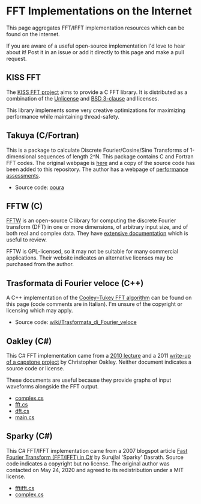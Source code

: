 # FFT Implementations on the Internet

This page aggregates FFT/IFFT implementation resources which can be found on the internet. 

If you are aware of a useful open-source implementation I'd love to hear about it! Post it in an issue or add it directly to this page and make a pull request.

## KISS FFT

The [KISS FFT project](https://github.com/mborgerding/kissfft) aims to provide a C FFT library. It is distributed as a combination of the [Unlicense](https://spdx.org/licenses/Unlicense.html) and [BSD 3-clause](https://spdx.org/licenses/BSD-3-Clause.html) and licenses.

This library implements some very creative optimizations for maximizing performance while maintaining thread-safety.

## Takuya (C/Fortran)

This is a package to calculate Discrete Fourier/Cosine/Sine Transforms of 1-dimensional sequences of length 2^N. This package contains C and Fortran FFT codes. The original webpage is [here](http://www.kurims.kyoto-u.ac.jp/~ooura/fft.html) and a copy of the source code has been added to this repository. The author has a webpage of [performance assessments](http://www.kurims.kyoto-u.ac.jp/~ooura/fftbmk.html).

* Source code: [ooura](ooura)

## FFTW (C)

[FFTW](http://www.fftw.org/) is an open-source C library for computing the discrete Fourier transform (DFT) in one or more dimensions, of arbitrary input size, and of both real and complex data. They have [extensive documentation](http://www.fftw.org/fftw3.pdf) which is useful to review.

FFTW is GPL-licensed, so it may not be suitable for many commercial applications. Their website indicates an alternative licenses may be purchased from the author.

## Trasformata di Fourier veloce (C++)
A C++ implementation of the [Cooley–Tukey FFT algorithm](https://en.wikipedia.org/wiki/Cooley%E2%80%93Tukey_FFT_algorithm) can be found on this page (code comments are in Italian). I'm unsure of the copyright or licensing which may apply.

* Source code: [wiki/Trasformata_di_Fourier_veloce](https://it.wikipedia.org/wiki/Trasformata_di_Fourier_veloce)

## Oakley (C#)

This C# FFT implementation came from a [2010 lecture](http://csclab.murraystate.edu/~bob.pilgrim/565/lectures/lecture_08.pdf) and a 2011 [write-up of a capstone project](https://www.egr.msu.edu/classes/ece480/capstone/fall11/group06/style/Application_Note_ChrisOakley.pdf) by Christopher Oakley. Neither document indicates a source code or license.

These documents are useful because they provide graphs of input waveforms alongside the FFT output.

* [complex.cs](oakley/complex.cs)
* [fft.cs](oakley/fft.cs)
* [dft.cs](oakley/dft.cs)
* [main.cs](oakley/main.cs)

## Sparky (C#)

This C# FFT/IFFT implementation came from a 2007 blogspot article [Fast Fourier Transform (FFT/IFFT) in C#](http://sdasrath.blogspot.com/2007/11/20071101-fast-fourier-transform-fftifft.html) by Surujlal 'Sparky' Dasrath. Source code indicates a copyright but no license. The original author was contacted on May 24, 2020 and agreed to its redistribution under a MIT license.

* [fftifft.cs](sparky/fftifft.cs)
* [complex.cs](sparky/complex.cs)
